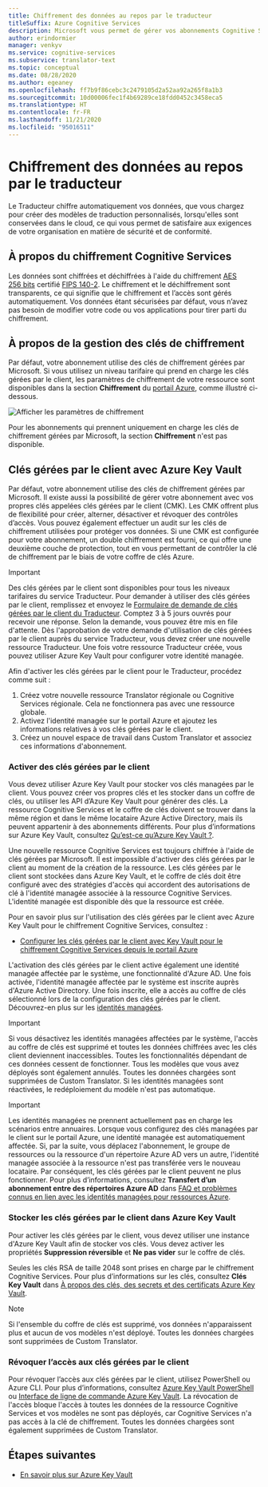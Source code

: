 ```yaml
---
title: Chiffrement des données au repos par le traducteur
titleSuffix: Azure Cognitive Services
description: Microsoft vous permet de gérer vos abonnements Cognitive Services à l’aide de vos propres clés, appelées clés gérées par le client (CMK). Cet article traite du chiffrement des données au repos pour Traducteur et de l’activation et de la gestion de CMK.
author: erindormier
manager: venkyv
ms.service: cognitive-services
ms.subservice: translator-text
ms.topic: conceptual
ms.date: 08/28/2020
ms.author: egeaney
ms.openlocfilehash: ff7b9f86cebc3c2479105d2a52aa92a265f8a1b3
ms.sourcegitcommit: 10d00006fec1f4b69289ce18fdd0452c3458eca5
ms.translationtype: HT
ms.contentlocale: fr-FR
ms.lasthandoff: 11/21/2020
ms.locfileid: "95016511"
---
```

# <a name="translator-encryption-of-data-at-rest"></a>Chiffrement des données au repos par le traducteur

Le Traducteur chiffre automatiquement vos données, que vous chargez pour créer des modèles de traduction personnalisés, lorsqu'elles sont conservées dans le cloud, ce qui vous permet de satisfaire aux exigences de votre organisation en matière de sécurité et de conformité.

## <a name="about-cognitive-services-encryption"></a>À propos du chiffrement Cognitive Services

Les données sont chiffrées et déchiffrées à l'aide du chiffrement [AES 256 bits](https://en.wikipedia.org/wiki/FIPS_140-2) certifié [FIPS 140-2](https://en.wikipedia.org/wiki/Advanced_Encryption_Standard). Le chiffrement et le déchiffrement sont transparents, ce qui signifie que le chiffrement et l’accès sont gérés automatiquement. Vos données étant sécurisées par défaut, vous n’avez pas besoin de modifier votre code ou vos applications pour tirer parti du chiffrement.

## <a name="about-encryption-key-management"></a>À propos de la gestion des clés de chiffrement

Par défaut, votre abonnement utilise des clés de chiffrement gérées par Microsoft. Si vous utilisez un niveau tarifaire qui prend en charge les clés gérées par le client, les paramètres de chiffrement de votre ressource sont disponibles dans la section **Chiffrement** du [portail Azure](https://portal.azure.com), comme illustré ci-dessous.

![Afficher les paramètres de chiffrement](../media/cognitive-services-encryption/encryptionblade.png)

Pour les abonnements qui prennent uniquement en charge les clés de chiffrement gérées par Microsoft, la section **Chiffrement** n'est pas disponible.

## <a name="customer-managed-keys-with-azure-key-vault"></a>Clés gérées par le client avec Azure Key Vault

Par défaut, votre abonnement utilise des clés de chiffrement gérées par Microsoft. Il existe aussi la possibilité de gérer votre abonnement avec vos propres clés appelées clés gérées par le client (CMK). Les CMK offrent plus de flexibilité pour créer, alterner, désactiver et révoquer des contrôles d’accès. Vous pouvez également effectuer un audit sur les clés de chiffrement utilisées pour protéger vos données. Si une CMK est configurée pour votre abonnement, un double chiffrement est fourni, ce qui offre une deuxième couche de protection, tout en vous permettant de contrôler la clé de chiffrement par le biais de votre coffre de clés Azure.

> [!IMPORTANT]
> Des clés gérées par le client sont disponibles pour tous les niveaux tarifaires du service Traducteur. Pour demander à utiliser des clés gérées par le client, remplissez et envoyez le [Formulaire de demande de clés gérées par le client du Traducteur](https://aka.ms/cogsvc-cmk). Comptez 3 à 5 jours ouvrés pour recevoir une réponse. Selon la demande, vous pouvez être mis en file d'attente. Dès l'approbation de votre demande d'utilisation de clés gérées par le client auprès du service Traducteur, vous devez créer une nouvelle ressource Traducteur. Une fois votre ressource Traducteur créée, vous pouvez utiliser Azure Key Vault pour configurer votre identité managée.

Afin d'activer les clés gérées par le client pour le Traducteur, procédez comme suit :

1. Créez votre nouvelle ressource Translator régionale ou Cognitive Services régionale. Cela ne fonctionnera pas avec une ressource globale.
2. Activez l'identité managée sur le portail Azure et ajoutez les informations relatives à vos clés gérées par le client.
3. Créez un nouvel espace de travail dans Custom Translator et associez ces informations d'abonnement.

### <a name="enable-customer-managed-keys"></a>Activer des clés gérées par le client

Vous devez utiliser Azure Key Vault pour stocker vos clés managées par le client. Vous pouvez créer vos propres clés et les stocker dans un coffre de clés, ou utiliser les API d’Azure Key Vault pour générer des clés. La ressource Cognitive Services et le coffre de clés doivent se trouver dans la même région et dans le même locataire Azure Active Directory, mais ils peuvent appartenir à des abonnements différents. Pour plus d’informations sur Azure Key Vault, consultez [Qu’est-ce qu’Azure Key Vault ?](../../key-vault/general/overview.md).

Une nouvelle ressource Cognitive Services est toujours chiffrée à l'aide de clés gérées par Microsoft. Il est impossible d'activer des clés gérées par le client au moment de la création de la ressource. Les clés gérées par le client sont stockées dans Azure Key Vault, et le coffre de clés doit être configuré avec des stratégies d'accès qui accordent des autorisations de clé à l'identité managée associée à la ressource Cognitive Services. L'identité managée est disponible dès que la ressource est créée.

Pour en savoir plus sur l'utilisation des clés gérées par le client avec Azure Key Vault pour le chiffrement Cognitive Services, consultez :

- [Configurer les clés gérées par le client avec Key Vault pour le chiffrement Cognitive Services depuis le portail Azure](../Encryption/cognitive-services-encryption-keys-portal.md)

L'activation des clés gérées par le client active également une identité managée affectée par le système, une fonctionnalité d'Azure AD. Une fois activée, l'identité managée affectée par le système est inscrite auprès d'Azure Active Directory. Une fois inscrite, elle a accès au coffre de clés sélectionné lors de la configuration des clés gérées par le client. Découvrez-en plus sur les [identités managées](../../active-directory/managed-identities-azure-resources/overview.md).

> [!IMPORTANT]
> Si vous désactivez les identités managées affectées par le système, l'accès au coffre de clés est supprimé et toutes les données chiffrées avec les clés client deviennent inaccessibles. Toutes les fonctionnalités dépendant de ces données cessent de fonctionner. Tous les modèles que vous avez déployés sont également annulés. Toutes les données chargées sont supprimées de Custom Translator. Si les identités managées sont réactivées, le redéploiement du modèle n'est pas automatique.

> [!IMPORTANT]
> Les identités managées ne prennent actuellement pas en charge les scénarios entre annuaires. Lorsque vous configurez des clés managées par le client sur le portail Azure, une identité managée est automatiquement affectée. Si, par la suite, vous déplacez l'abonnement, le groupe de ressources ou la ressource d'un répertoire Azure AD vers un autre, l'identité managée associée à la ressource n'est pas transférée vers le nouveau locataire. Par conséquent, les clés gérées par le client peuvent ne plus fonctionner. Pour plus d’informations, consultez **Transfert d’un abonnement entre des répertoires Azure AD** dans [FAQ et problèmes connus en lien avec les identités managées pour ressources Azure](../../active-directory/managed-identities-azure-resources/known-issues.md#transferring-a-subscription-between-azure-ad-directories).  

### <a name="store-customer-managed-keys-in-azure-key-vault"></a>Stocker les clés gérées par le client dans Azure Key Vault

Pour activer les clés gérées par le client, vous devez utiliser une instance d'Azure Key Vault afin de stocker vos clés. Vous devez activer les propriétés **Suppression réversible** et **Ne pas vider** sur le coffre de clés.

Seules les clés RSA de taille 2048 sont prises en charge par le chiffrement Cognitive Services. Pour plus d’informations sur les clés, consultez **Clés Key Vault** dans [À propos des clés, des secrets et des certificats Azure Key Vault](../../key-vault/general/about-keys-secrets-certificates.md).

> [!NOTE]
> Si l'ensemble du coffre de clés est supprimé, vos données n'apparaissent plus et aucun de vos modèles n'est déployé. Toutes les données chargées sont supprimées de Custom Translator. 

### <a name="revoke-access-to-customer-managed-keys"></a>Révoquer l’accès aux clés gérées par le client

Pour révoquer l’accès aux clés gérées par le client, utilisez PowerShell ou Azure CLI. Pour plus d’informations, consultez [Azure Key Vault PowerShell](/powershell/module/az.keyvault//) ou [Interface de ligne de commande Azure Key Vault](/cli/azure/keyvault). La révocation de l'accès bloque l'accès à toutes les données de la ressource Cognitive Services et vos modèles ne sont pas déployés, car Cognitive Services n'a pas accès à la clé de chiffrement. Toutes les données chargées sont également supprimées de Custom Translator.


## <a name="next-steps"></a>Étapes suivantes

* [En savoir plus sur Azure Key Vault](../../key-vault/general/overview.md)
